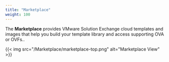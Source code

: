 ```yaml
---
title: "Marketplace"
weight: 100
---
```


The <strong>Marketplace</strong> provides VMware Solution Exchange cloud templates and images that help you build your template library and access supporting OVA or OVFs..

{{< img src="/Marketplace/marketplace-top.png" alt="Marketplace View" >}}